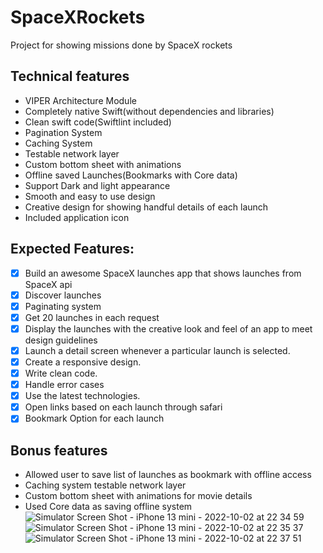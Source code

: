 # SpaceXRockets
Project for showing missions done by SpaceX rockets

## Technical features 
* VIPER Architecture Module
* Completely native Swift(without dependencies and libraries)
* Clean swift code(Swiftlint included)
* Pagination System
* Caching System
* Testable network layer
* Custom bottom sheet with animations
* Offline saved Launches(Bookmarks with Core data)
* Support Dark and light appearance 
* Smooth and easy to use design
* Creative design for showing handful details of each launch
* Included application icon

## Expected Features:
- [x] Build an awesome SpaceX launches app that shows launches from SpaceX api
- [x] Discover launches
- [x] Paginating system
- [x] Get 20 launches in each request
- [x] Display the launches with the creative look and feel of an app to meet design guidelines
- [x] Launch a detail screen whenever a particular launch is selected.
- [x] Create a responsive design.
- [x] Write clean code.
- [x] Handle error cases
- [x] Use the latest technologies.
- [x] Open links based on each launch through safari
- [x] Bookmark Option for each launch

## Bonus features 
* Allowed user to save list of launches as bookmark with offline access
* Caching system testable network layer
* Custom bottom sheet with animations for movie details
* Used Core data as saving offline system
![Simulator Screen Shot - iPhone 13 mini - 2022-10-02 at 22 34 59](https://user-images.githubusercontent.com/66467669/193471616-c5f31211-be13-4c17-aa4b-ee0375914a72.png)
![Simulator Screen Shot - iPhone 13 mini - 2022-10-02 at 22 35 37](https://user-images.githubusercontent.com/66467669/193471647-974a1eef-ca5c-4b2e-8366-d52caf67afab.png)
![Simulator Screen Shot - iPhone 13 mini - 2022-10-02 at 22 37 51](https://user-images.githubusercontent.com/66467669/193471760-8b20fb16-24b4-4618-afb7-304f5dd4685f.png)

